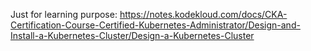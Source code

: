 Just for learning purpose: https://notes.kodekloud.com/docs/CKA-Certification-Course-Certified-Kubernetes-Administrator/Design-and-Install-a-Kubernetes-Cluster/Design-a-Kubernetes-Cluster